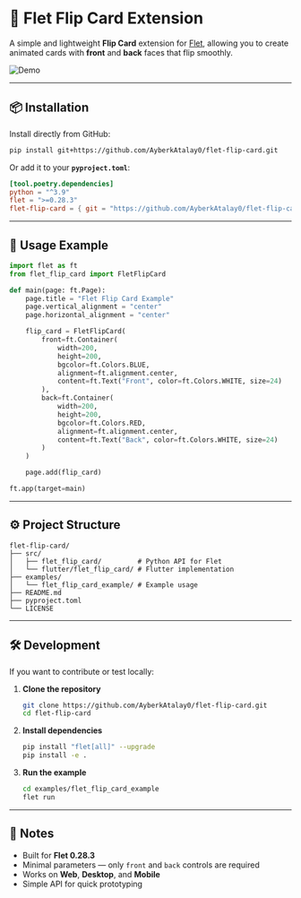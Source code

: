 # 🎴 Flet Flip Card Extension

A simple and lightweight **Flip Card** extension for [Flet](https://flet.dev), allowing you to create animated cards with **front** and **back** faces that flip smoothly.

![Demo](https://github.com/AyberkAtalay0/flet-flip-card/raw/main/examples/demo.gif)

---

## 📦 Installation

Install directly from GitHub:

```bash
pip install git+https://github.com/AyberkAtalay0/flet-flip-card.git
````

Or add it to your **`pyproject.toml`**:

```toml
[tool.poetry.dependencies]
python = "^3.9"
flet = ">=0.28.3"
flet-flip-card = { git = "https://github.com/AyberkAtalay0/flet-flip-card.git" }
```

---

## 🚀 Usage Example

```python
import flet as ft
from flet_flip_card import FletFlipCard

def main(page: ft.Page):
    page.title = "Flet Flip Card Example"
    page.vertical_alignment = "center"
    page.horizontal_alignment = "center"

    flip_card = FletFlipCard(
        front=ft.Container(
            width=200,
            height=200,
            bgcolor=ft.Colors.BLUE,
            alignment=ft.alignment.center,
            content=ft.Text("Front", color=ft.Colors.WHITE, size=24)
        ),
        back=ft.Container(
            width=200,
            height=200,
            bgcolor=ft.Colors.RED,
            alignment=ft.alignment.center,
            content=ft.Text("Back", color=ft.Colors.WHITE, size=24)
        )
    )

    page.add(flip_card)

ft.app(target=main)
```

---

## ⚙️ Project Structure

```
flet-flip-card/
├── src/
│   ├── flet_flip_card/         # Python API for Flet
│   └── flutter/flet_flip_card/ # Flutter implementation
├── examples/
│   └── flet_flip_card_example/ # Example usage
├── README.md
├── pyproject.toml
└── LICENSE
```

---

## 🛠 Development

If you want to contribute or test locally:

1. **Clone the repository**

   ```bash
   git clone https://github.com/AyberkAtalay0/flet-flip-card.git
   cd flet-flip-card
   ```

2. **Install dependencies**

   ```bash
   pip install "flet[all]" --upgrade
   pip install -e .
   ```

3. **Run the example**

   ```bash
   cd examples/flet_flip_card_example
   flet run
   ```

---

## 📌 Notes

* Built for **Flet 0.28.3**
* Minimal parameters — only `front` and `back` controls are required
* Works on **Web**, **Desktop**, and **Mobile**
* Simple API for quick prototyping